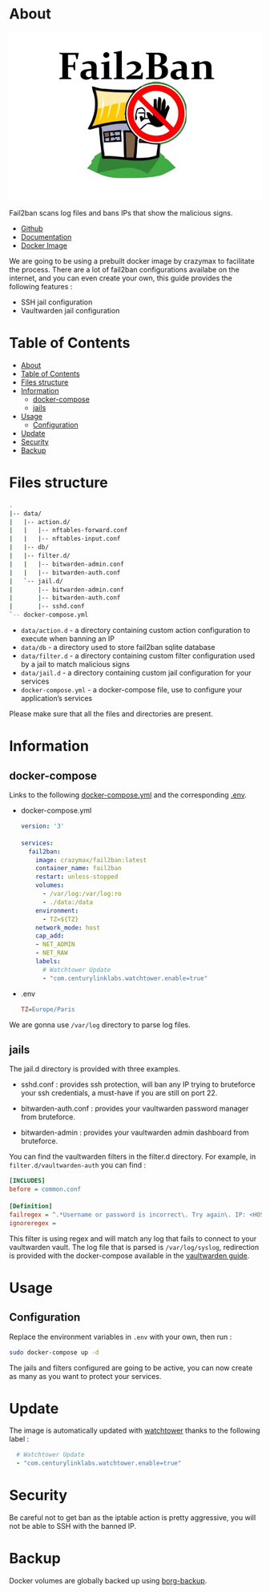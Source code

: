 # About

<p align="center">
<img src="../_utilities/fail2ban.png" alt="Fail2ban" title="fail2ban" />
</p>

Fail2ban scans log files and bans IPs that show the malicious signs.

* [Github](https://github.com/fail2ban/fail2ban)
* [Documentation](http://www.fail2ban.org/wiki/index.php/Fail2Ban)
* [Docker Image](https://github.com/crazy-max/docker-fail2ban)

We are going to be using a prebuilt docker image by crazymax to facilitate the process.
There are a lot of fail2ban configurations availabe on the internet, and you can even create your own, this guide provides the following features :

- SSH jail configuration
- Vaultwarden jail configuration 

# Table of Contents

<!-- TOC -->

- [About](#about)
- [Table of Contents](#table-of-contents)
- [Files structure](#files-structure)
- [Information](#information)
    - [docker-compose](#docker-compose)
    - [jails](#jails)
- [Usage](#usage)
    - [Configuration](#configuration)
- [Update](#update)
- [Security](#security)
- [Backup](#backup)

<!-- /TOC -->

# Files structure 
```bash
.
|-- data/
|   |-- action.d/
|   |   |-- nftables-forward.conf
|   |   |-- nftables-input.conf
|   |-- db/
|   |-- filter.d/
|   |   |-- bitwarden-admin.conf
|   |   |-- bitwarden-auth.conf
|   `-- jail.d/
|       |-- bitwarden-admin.conf
|       |-- bitwarden-auth.conf
|       |-- sshd.conf
`-- docker-compose.yml
```

- `data/action.d` - a directory containing custom action configuration to execute when banning an IP
- `data/db` - a directory used to store fail2ban sqlite database
- `data/filter.d` - a directory containing custom filter configuration used by a jail to match malicious signs
- `data/jail.d` - a directory containing custom jail configuration for your services
- `docker-compose.yml` - a docker-compose file, use to configure your application’s services

Please make sure that all the files and directories are present.


# Information

## docker-compose
Links to the following [docker-compose.yml](docker-compose.yml) and the corresponding [.env](.env).

* docker-compose.yml
  ```yaml
  version: '3'

  services:
    fail2ban:
      image: crazymax/fail2ban:latest
      container_name: fail2ban
      restart: unless-stopped
      volumes:
        - /var/log:/var/log:ro
        - ./data:/data
      environment:
        - TZ=${TZ}
      network_mode: host
      cap_add:
      - NET_ADMIN
      - NET_RAW
      labels:
        # Watchtower Update
        - "com.centurylinklabs.watchtower.enable=true"
  ```
* .env
  ```ini
  TZ=Europe/Paris
  ```

We are gonna use `/var/log` directory to parse log files.

## jails

The jail.d directory is provided with three examples.

- sshd.conf : provides ssh protection, will ban any IP trying to bruteforce your ssh credentials, a must-have if you are still on port 22.

- bitwarden-auth.conf : provides your vaultwarden password manager from bruteforce. 

- bitwarden-admin : provides your vaultwarden admin dashboard from bruteforce. 

You can find the vaultwarden filters in the filter.d directory. For example, in `filter.d/vaultwarden-auth` you can find :

```ini
[INCLUDES]
before = common.conf

[Definition]
failregex = ^.*Username or password is incorrect\. Try again\. IP: <HOST>\. Username:.*$
ignoreregex =
```

This filter is using regex and will match any log that fails to connect to your vaultwarden vault. The log file that is parsed is `/var/log/syslog`, redirection is provided with the docker-compose available in the [vaultwarden guide](../vaultwarden).

# Usage

## Configuration

Replace the environment variables in `.env` with your own, then run :

```bash
sudo docker-compose up -d
```

The jails and filters configured are going to be active, you can now create as many as you want to protect your services.

# Update

The image is automatically updated with [watchtower](../watchtower) thanks to the following label :

```yaml
  # Watchtower Update
  - "com.centurylinklabs.watchtower.enable=true"
```

# Security

Be careful not to get ban as the iptable action is pretty aggressive, you will not be able to SSH with the banned IP.

# Backup

Docker volumes are globally backed up using [borg-backup](../borg-backup). 
